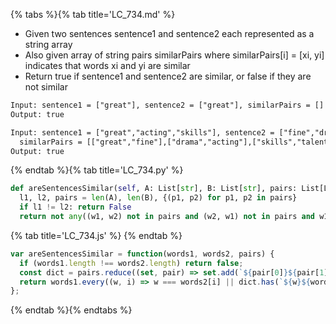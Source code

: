 {% tabs %}{% tab title='LC_734.md' %}

* Given two sentences sentence1 and sentence2 each represented as a string array
* Also given array of string pairs similarPairs where similarPairs[i] = [xi, yi] indicates that words xi and yi are similar
* Return true if sentence1 and sentence2 are similar, or false if they are not similar

```txt
Input: sentence1 = ["great"], sentence2 = ["great"], similarPairs = []
Output: true

Input: sentence1 = ["great","acting","skills"], sentence2 = ["fine","drama","talent"],
  similarPairs = [["great","fine"],["drama","acting"],["skills","talent"]]
Output: true
```

{% endtab %}{% tab title='LC_734.py' %}

```py
def areSentencesSimilar(self, A: List[str], B: List[str], pairs: List[List[str]]) -> bool:
  l1, l2, pairs = len(A), len(B), {(p1, p2) for p1, p2 in pairs}
  if l1 != l2: return False
  return not any((w1, w2) not in pairs and (w2, w1) not in pairs and w1 != w2 for w1, w2 in zip(A, B))
```

{% tab title='LC_734.js' %}
{% endtab %}

```js
var areSentencesSimilar = function(words1, words2, pairs) {
  if (words1.length !== words2.length) return false;
  const dict = pairs.reduce((set, pair) => set.add(`${pair[0]}${pair[1]}`), new Set);
  return words1.every((w, i) => w === words2[i] || dict.has(`${w}${words2[i]}`) || dict.has(`${words2[i]}${w}`))
};
```

{% endtab %}{% endtabs %}
